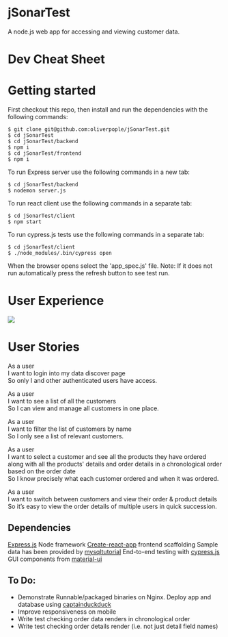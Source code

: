 # jSonarTest

A node.js web app for accessing and viewing customer data.

# Dev Cheat Sheet

# Getting started

First checkout this repo, then install and run the dependencies with the following commands:

```
$ git clone git@github.com:oliverpople/jSonarTest.git
$ cd jSonarTest
$ cd jSonarTest/backend
$ npm i
$ cd jSonarTest/frontend
$ npm i
```

To run Express server use the following commands in a new tab:

```
$ cd jSonarTest/backend
$ nodemon server.js
```

To run react client use the following commands in a separate tab:

```
$ cd jSonarTest/client
$ npm start
```

To run cypress.js tests use the following commands in a separate tab:

```
$ cd jSonarTest/client
$ ./node_modules/.bin/cypress open
```

When the browser opens select the 'app_spec.js' file. Note: If it does not run automatically press the refresh button to see test run.

# User Experience

![](jSonarTestDemo.gif)

# User Stories

As a user  
I want to login into my data discover page  
So only I and other authenticated users have access.

As a user  
I want to see a list of all the customers  
So I can view and manage all customers in one place.

As a user  
I want to filter the list of customers by name  
So I only see a list of relevant customers.

As a user  
I want to select a customer and see all the products they have ordered along with all the products' details and order details in a chronological order based on the order date  
So I know precisely what each customer ordered and when it was ordered.

As a user  
I want to switch between customers and view their order & product details  
So it’s easy to view the order details of multiple users in quick succession.

## Dependencies

[Express.js](https://expressjs.com/) Node framework
[Create-react-app](https://github.com/facebook/create-react-app) frontend scaffolding
Sample data has been provided by [mysqltutorial](http://www.mysqltutorial.org/mysql-sample-database.aspx)
End-to-end testing with [cypress.js](https://www.cypress.io/)
GUI components from [material-ui](https://material-ui.com/)

## To Do:

- Demonstrate Runnable/packaged binaries on Nginx. Deploy app and database using [captainduckduck](captainhttps://captainduckduck.com)
- Improve responsiveness on mobile
- Write test checking order data renders in chronological order
- Write test checking order details render (i.e. not just detail field names)
